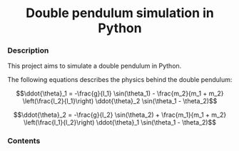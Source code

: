 # <center>Double pendulum simulation in Python

### Description
This project aims to simulate a double pendulum in Python.

The following equations describes the physics behind the double pendulum:

$$\ddot{\theta}_1 = -\frac{g}{l_1} \sin(\theta_1) - 
\frac{m_2}{m_1 + m_2} \left(\frac{l_2}{l_1}\right) \ddot{\theta}_2 \sin(\theta_1 - \theta_2)$$

$$\ddot{\theta}_2 = -\frac{g}{l_2} \sin(\theta_2) + 
\frac{m_1}{m_1 + m_2} \left(\frac{l_1}{l_2}\right) \ddot{\theta}_1 \sin(\theta_1 - \theta_2)$$

### Contents


